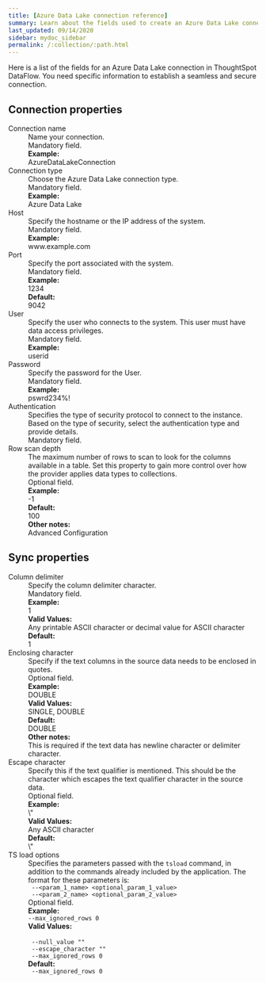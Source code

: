 ```yaml
---
title: [Azure Data Lake connection reference]
summary: Learn about the fields used to create an Azure Data Lake connection with ThoughtSpot DataFlow.
last_updated: 09/14/2020
sidebar: mydoc_sidebar
permalink: /:collection/:path.html
---
```


Here is a list of the fields for an Azure Data Lake connection in ThoughtSpot DataFlow. You need specific information to establish a seamless and secure connection.

## Connection properties

<dl id="dataflow-azure-data-lake-connection-properties">
<dlentry id="dataflow-azure-data-lake-conn-connection-name"><dt>Connection name</dt><dd id="connection-name-description">Name your connection.</dd><dd id="connection-name-required">Mandatory field.</dd><dd id="connection-name-example"><strong>Example:</strong><br/>AzureDataLakeConnection</dd></dlentry>
<dlentry id="dataflow-azure-data-lake-conn-connection-type"><dt>Connection type</dt><dd id="connection-type-description">Choose the Azure Data Lake connection type.</dd><dd id="connection-type-required">Mandatory field.</dd><dd id="connection-type-example"><strong>Example:</strong><br/>Azure Data Lake</dd></dlentry>
<dlentry id="dataflow-azure-data-lake-conn-host"><dt>Host</dt><dd id="host-description">Specify the hostname or the IP address of the system.</dd><dd id="host-required">Mandatory field.</dd><dd id="host-example"><strong>Example:</strong><br/>www.example.com</dd></dlentry>
<dlentry id="dataflow-azure-data-lake-conn-port"><dt>Port</dt><dd id="port-description">Specify the port associated with the system.</dd><dd id="port-required">Mandatory field.</dd><dd id="port-example"><strong>Example:</strong><br/>1234</dd><dd id="port-default"><strong>Default:</strong><br/>9042</dd></dlentry>
<dlentry id="dataflow-azure-data-lake-conn-user"><dt>User</dt><dd id="user-description">Specify the user who connects to the system. This user must have data access privileges.</dd><dd id="user-required">Mandatory field.</dd><dd id="user-example"><strong>Example:</strong><br/>userid</dd></dlentry>
<dlentry id="dataflow-azure-data-lake-conn-password"><dt>Password</dt><dd id="password-description">Specify the password for the User.</dd><dd id="password-required">Mandatory field.</dd><dd id="password-example"><strong>Example:</strong><br/>pswrd234%!</dd></dlentry>
<dlentry id="dataflow-azure-data-lake-conn-authentication"><dt>Authentication</dt><dd id="authentication-description">Specifies the type of security protocol to connect to the instance. Based on the type of security, select the authentication type and provide details.</dd><dd id="authentication-required">Mandatory field.</dd></dlentry>
<dlentry id="dataflow-azure-data-lake-conn-row-scan-depth"><dt>Row scan depth</dt><dd id="row-scan-depth-description">The maximum number of rows to scan to look for the columns available in a table. Set this property to gain more control over how the provider applies data types to collections.</dd><dd id="row-scan-depth-required">Optional field.</dd><dd id="row-scan-depth-example"><strong>Example:</strong><br/>-1</dd><dd id="row-scan-depth-default"><strong>Default:</strong><br/>100</dd><dd id="row-scan-depth-other"><strong>Other notes:</strong><br/>Advanced Configuration</dd></dlentry>
</dl>

## Sync properties

<dl id="dataflow-azure-data-lake-sync-properties">
<dlentry id="dataflow-azure-data-lake-sync-column-delimiter"><dt>Column delimiter</dt><dd id="column-delimiter-description">Specify the column delimiter character.</dd><dd id="column-delimiter-required">Mandatory field.</dd><dd id="column-delimiter-example"><strong>Example:</strong><br/>1</dd><dd id="column-delimiter-valid-values"><strong>Valid Values:</strong><br/>Any printable ASCII character or decimal value for ASCII character</dd><dd id="column-delimiter-default"><strong>Default:</strong><br/>1</dd></dlentry>
<dlentry id="dataflow-azure-data-lake-sync-enclosing-character"><dt>Enclosing character</dt><dd id="enclosing-character-description">Specify if the text columns in the source data needs to be enclosed in quotes.</dd><dd id="enclosing-character-required">Optional field.</dd><dd id="enclosing-character-example"><strong>Example:</strong><br/>DOUBLE</dd><dd id="enclosing-character-valid-values"><strong>Valid Values:</strong><br/>SINGLE, DOUBLE</dd><dd id="enclosing-character-default"><strong>Default:</strong><br/>DOUBLE</dd><dd id="enclosing-character-other"><strong>Other notes:</strong><br/>This is required if the text data has newline character or delimiter character.</dd></dlentry>
<dlentry id="dataflow-azure-data-lake-sync-escape-character"><dt>Escape character</dt><dd id="escape-character-description">Specify this if the text qualifier is mentioned. This should be the character which escapes the text qualifier character in the source data.</dd><dd id="escape-character-required">Optional field.</dd><dd id="escape-character-example"><strong>Example:</strong><br/>\"</dd><dd id="escape-character-valid-values"><strong>Valid Values:</strong><br/>Any ASCII character</dd><dd id="escape-character-default"><strong>Default:</strong><br/>\"</dd></dlentry>
<dlentry id="dataflow-azure-data-lake-sync-ts-load-options"><dt>TS load options</dt><dd id="ts-load-options-description">Specifies the parameters passed with the <code>tsload</code> command, in addition to the commands already included by the application. The format for these parameters is:<br/><code> --&lt;param_1_name&gt; &lt;optional_param_1_value&gt;</code><br/><code> --&lt;param_2_name&gt; &lt;optional_param_2_value&gt;</code></dd><dd id="ts-load-options-required">Optional field.</dd><dd id="ts-load-options-example"><strong>Example:</strong><br/><code>--max_ignored_rows 0</code></dd><dd id="ts-load-options-valid-values"><strong>Valid Values:</strong><br/><br/><code> --null_value ""</code><br/><code> --escape_character ""</code><br/><code> --max_ignored_rows 0</code></dd><dd id="ts-load-options-default"><strong>Default:</strong><br/><code> --max_ignored_rows 0</code></dd></dlentry>
</dl>
